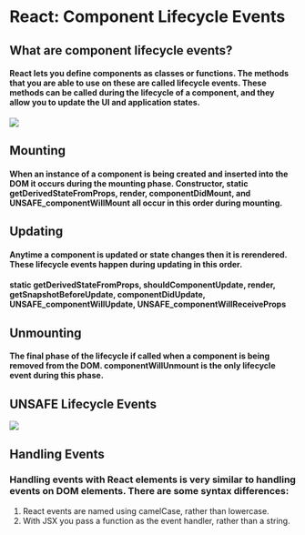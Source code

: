 # React: Component Lifecycle Events
## What are component lifecycle events?
#### React lets you define components as classes or functions. The methods that you are able to use on these are called lifecycle events. These methods can be called during the lifecycle of a component, and they allow you to update the UI and application states.
![](https://miro.medium.com/max/2000/0*0saPKFiTUk6W3FYp)
## Mounting
#### When an instance of a component is being created and inserted into the DOM it occurs during the mounting phase. Constructor, static getDerivedStateFromProps, render, componentDidMount, and UNSAFE_componentWillMount all occur in this order during mounting.
## Updating
#### Anytime a component is updated or state changes then it is rerendered. These lifecycle events happen during updating in this order.
#### static getDerivedStateFromProps, shouldComponentUpdate, render, getSnapshotBeforeUpdate, componentDidUpdate, UNSAFE_componentWillUpdate, UNSAFE_componentWillReceiveProps
## Unmounting
#### The final phase of the lifecycle if called when a component is being removed from the DOM. componentWillUnmount is the only lifecycle event during this phase.
## UNSAFE Lifecycle Events
![](https://miro.medium.com/max/778/1*4y9V5936WdJKaIeVPFEa3w.png)
## Handling Events
### Handling events with React elements is very similar to handling events on DOM elements. There are some syntax differences:
1. React events are named using camelCase, rather than lowercase.
2. With JSX you pass a function as the event handler, rather than a string.